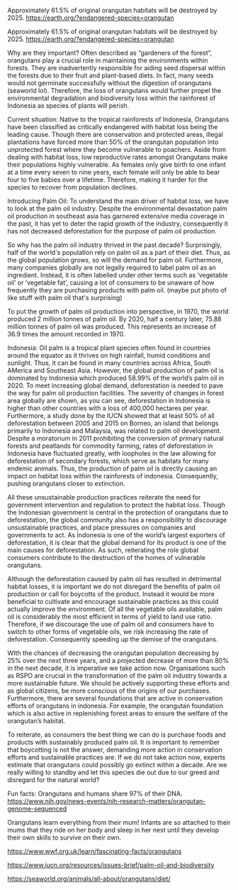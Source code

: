 
Approximately 61.5% of original orangutan habitats will be destroyed by 2025.
https://earth.org/?endangered-species=orangutan


Approximately 61.5% of original orangutan habitats will be destroyed by 2025.
https://earth.org/?endangered-species=orangutan

Why are they important?
Often described as “gardeners of the forest”, orangutans play a crucial role in maintaining the environments within forests. They are inadvertently responsible for aiding seed dispersal within the forests due to their fruit and plant-based diets. In fact, many seeds would not germinate successfully without the digestion of orangutans (seaworld lol). Therefore, the loss of orangutans would further propel the environmental degradation and biodiversity loss within the rainforest of Indonesia as species of plants will perish. 

Current situation:
Native to the tropical rainforests of Indonesia, Orangutans have been classified as critically endangered with habitat loss being the leading cause. Though there are conservation and protected areas, illegal plantations have forced more than 50% of the orangutan population into unprotected forest where they become vulnerable to poachers. Aside from dealing with habitat loss, low reproductive rates amongst Orangutans make their populations highly vulnerable. As females only give birth to one infant at a time every seven to nine years, each female will only be able to bear four to five babies over a lifetime. Therefore, making it harder for the species to recover from population declines. 

Introducing Palm Oil:
To understand the main driver of habitat loss, we have to look at the palm oil industry.  Despite the environmental devastation palm oil production in southeast asia has garnered extensive media coverage in the past, it has yet to deter the rapid growth of the industry, consequently it has not decreased deforestation for the purpose of palm oil production. 

So why has the palm oil industry thrived in the past decade?
Surprisingly, half of the world's population rely on palm oil as a part of their diet. Thus, as the global population grows, so will the demand for palm oil. Furthermore, many companies globally are not legally required to label palm oil as an ingredient. Instead, it is often labelled under other terms such as ‘vegetable oil’ or ‘vegetable fat’, causing a lot of consumers to be unaware of how frequently they are purchasing products with palm oil. (maybe put photo of like stuff with palm oil that's surprising)

To put the growth of palm oil production into perspective, in 1970, the world produced 2 million tonnes of palm oil. By 2020, half a century later, 75.88 million tonnes of palm oil was produced. This represents an increase of 36.9 times the amount recorded in 1970. 

Indonesia:
Oil palm is a tropical plant species often found in countries around the equator as it thrives on high rainfall, humid conditions and sunlight. Thus, it can be found in many countries across Africa, South AMerica and Southeast Asia. However, the global production of palm oil is dominated by Indonesia which produced 58.99% of the world’s palm oil in 2020. 
To meet increasing global demand, deforestation is needed to pave the way for palm oil production facilities. The severity of changes in forest area globally are shown, as you can see, deforestation in Indonesia is higher than other countries with a loss of 400,000 hectares per year. Furthermore, a study done by the IUCN showed that at least 50% of all deforestation between 2005 and 2015 on Borneo, an island that belongs primarily to Indonesia and Malaysia, was related to palm oil development. Despite a moratorium in 2011 prohibiting the conversion of primary natural forests and peatlands for commodity farming, rates of deforestation in Indonesia have fluctuated greatly, with loopholes in the law allowing for deforestation of secondary forests, which serve as habitats for many endemic animals.
Thus, the production of palm oil is directly causing an impact on habitat loss within the rainforests of indonesia. Consequently, pushing orangutans closer to extinction. 

All these unsustainable production practices reiterate the need for government intervention and regulation to protect the habitat loss. Though the Indonesian government is central in the protection of orangutans due to deforestation, the global community also has a responsibility to discourage unsustainable practices, and place pressures on companies and governments to act.  As Indonesia is one of the world’s largest exporters of deforestation, it is clear that the global demand for its product is one of the main causes for deforestation. As such, reiterating the role global consumers contribute to the destruction of the homes of vulnerable orangutans. 

Although the deforestation caused by palm oil has resulted in detrimental habitat losses, it is important we do not disregard the benefits of palm oil production or call for boycotts of the product. Instead it would be more beneficial to cultivate and encourage sustainable practices as this could actually improve the environment. Of all the vegetable oils available, palm oil is considerably the most efficient in terms of yield to land use ratio. Therefore, if we discourage the use of palm oil and consumers have to switch to other forms of vegetable oils, we risk increasing the rate of deforestation. Consequently speeding up the demise of the orangutans. 

WIth the chances of decreasing the orangutan population decreasing by 25% over the next three years, and a projected decrease of more than 80% in the next decade, it is imperative we take action now. Organisations such as RSPO are crucial in the transformation of the palm oil industry towards a more sustainable future. We should be actively supporting these efforts and as global citizens, be more conscious of the origins of our purchases. Furthermore, there are several foundations that are active in conservation efforts of orangutans in indonesia. For example, the orangutan foundation which is also active in replenishing forest areas to ensure the welfare of the orangutan’s habitat. 

To reiterate, as consumers the best thing we can do is purchase foods and products with sustainably produced palm oil. It is important to remember that boycotting is not the answer, demanding more action in conservation efforts and sustainable practices are. If we do not take action now, experts estimate that orangutans could possibly go extinct within a decade. Are we really willing to standby and let this species die out due to our greed and disregard for the natural world?



Fun facts:
Orangutans and humans share 97% of their DNA.
https://www.nih.gov/news-events/nih-research-matters/orangutan-genome-sequenced


Orangutans learn everything from their mum! Infants are so attached to their mums that they ride on her body and sleep in her nest until they develop their own skills to survive on their own. 


https://www.wwf.org.uk/learn/fascinating-facts/orangutans









https://www.iucn.org/resources/issues-brief/palm-oil-and-biodiversity






https://seaworld.org/animals/all-about/orangutans/diet/


